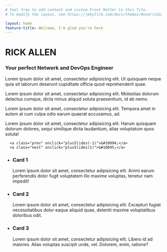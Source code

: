 ```yaml
---
# Feel free to add content and custom Front Matter to this file.
# To modify the layout, see https://jekyllrb.com/docs/themes/#overriding-theme-defaults

layout: home
feature-title: Welcome, I'm glad you're here
---
```


<div id="section-a">
  <div id="hero-container">
    <div id="hero-picture"></div>
    <div id="hero-text">
      <h1>RICK ALLEN</h1>
      <h3>Your perfect Network and DevOps Engineer</h3>
    </div>
  </div>
  <div id="slideshow-container">
      <div class="slides">
        <p>Lorem ipsum dolor sit amet, consectetur adipisicing elit. Ut quisquam neque quia sit laborum deserunt cupiditate officia quod reprehenderit quae.</p>
      </div>
      <div class="slides">
        <p>Lorem ipsum dolor sit amet, consectetur adipisicing elit. Molestias dolorum delectus cumque, dicta minus aliquid soluta praesentium, id ab nemo.</p>
      </div>
      <div class="slides">
        <p>Lorem ipsum dolor sit amet, consectetur adipisicing elit. Tempora amet in autem at cum culpa odio earum quaerat accusamus, ad.</p>
      </div>
      <div class="slides">
        <p>Lorem ipsum dolor sit amet, consectetur adipisicing elit. Harum quisquam dolorum dolores, sequi similique dicta laudantium, alias voluptatum quos soluta!</p>
      </div>

      <a class="prev" onclick="plusSlides(-1)">&#10094;</a>
      <a class="next" onclick="plusSlides(1)">&#10095;</a>
  </div>
  <div id="dot-container">
    <span class="dot" onclick="currentSlide(1)"></span>
    <span class="dot" onclick="currentSlide(2)"></span>
    <span class="dot" onclick="currentSlide(3)"></span>
    <span class="dot" onclick="currentSlide(4)"></span>
  </div>
</div>
<div id="section-b">
  <ul id="card-container">
    <li class="card">
      <!-- <img src="{{ site.baseurl }}/img/banner-networking-01.jpg" alt=""> -->
      <h3>Card 1</h3>
      <p>Lorem ipsum dolor sit amet, consectetur adipisicing elit. Animi earum perferendis dolor fugit voluptatem illo maxime voluptas, tenetur nam impedit!</p>
    </li>
    <li class="card">
      <!-- <img src="{{ site.baseurl }}/img/banner-devops-01.jpg" alt=""> -->
      <h3>Card 2</h3>
      <p>Lorem ipsum dolor sit amet, consectetur adipisicing elit. Excepturi fugiat necessitatibus dolor eaque aliquid quae, deleniti maxime voluptatibus doloribus odit.</p>
    </li>
    <li class="card">
      <!-- <img src="{{ site.baseurl }}/img/banner-ml-03.png" alt=""> -->
      <h3>Card 3</h3>
      <p>Lorem ipsum dolor sit amet, consectetur adipisicing elit. Libero id ad maiores. Alias voluptas suscipit unde, vel. Dolorem, enim, ratione?</p>
    </li>
  </ul>
</div>
<div id="section-c">

</div>
